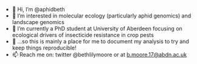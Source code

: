 - 👋 Hi, I’m @aphidbeth
- 👀 I’m interested in molecular ecology (particularly aphid genomics) and landscape genomics
- 🌱 I’m currently a PhD student at University of Aberdeen focusing on ecological drivers of insecticide resistance in crop pests
- 💞️ ...so this is mainly a place for me to document my analysis to try and keep things reproducible!
- 📫 Reach me on: twitter @bethlilymoore or at b.moore.17@abdn.ac.uk

<!---
aphidbeth/aphidbeth is a ✨ special ✨ repository because its `README.md` (this file) appears on your GitHub profile.
You can click the Preview link to take a look at your changes.
--->
